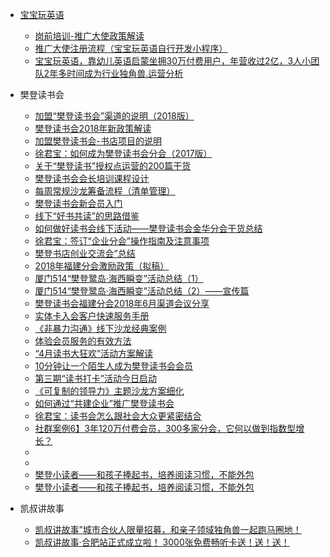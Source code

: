 
- [宝宝玩英语](http://www.babyfs.cn/index.html)
  - [岗前培训-推广大使政策解读](https://shimo.im/docs/1eGlew4AjAMdt8LS/)
  - [推广大使注册流程（宝宝玩英语自行开发小程序）](https://shimo.im/docs/AFhTdzcbRF437G1t/)
  - [宝宝玩英语，靠幼儿英语启蒙坐拥30万付费用户，年营收过2亿，3人小团队2年多时间成为行业独角兽.运营分析](https://mp.weixin.qq.com/s?__biz=Mzg3MjAyNDA5Ng==&mid=2247485075&idx=1&sn=3e8faa5643d90c7e7b122813cdfb6955&chksm=cef4d7dcf9835eca42257c8822a966ac04d82ceab1c9551021000e3e3abb3b3488ea09b7b4de&mpshare=1&scene=1&srcid=1115gwoaTPjtcMcCghCGwuSZ&rd2werd=1#wechat_redirect)
  
- 樊登读书会
  - [加盟“樊登读书会”渠道的说明（2018版）](https://www.jianshu.com/p/35331f91f469)
  - [樊登读书会2018年新政策解读](https://www.jianshu.com/p/ff090de88054)
  - [加盟樊登读书会-书店项目的说明](https://www.jianshu.com/p/6e08fb037239)
  - [徐君宝：如何成为樊登读书会分会（2017版）](https://www.jianshu.com/p/e92fca660122?utm_campaign=maleskine&utm_content=note&utm_medium=seo_notes&utm_source=recommendation)
  - [关于“樊登读书”授权点运营的200篇干货](https://www.jianshu.com/p/4542486bd885)
  - [樊登读书会会长培训课程设计](https://www.jianshu.com/p/ff97253d2345)
  - [每周常规沙龙筹备流程（清单管理）](https://www.jianshu.com/p/c5008538b043)
  - [樊登读书会新会员入门](https://www.jianshu.com/p/a37481c0478e)
  - [线下“好书共读”的思路借鉴](https://www.jianshu.com/p/c8c81d1b0fff)
  - [如何做好读书会线下活动——樊登读书会金华分会干货总结](https://www.jianshu.com/p/bc69bbb409f8)
  - [徐君宝：签订“企业分会”操作指南及注意事项](https://www.jianshu.com/p/d670102cfa80)
  - [樊登书店创业交流会”总结](https://www.jianshu.com/p/6734e5cc6e8a)
  - [2018年福建分会激励政策（拟稿）](https://www.jianshu.com/p/08d15a7106d0)
  - [厦门514“樊登鹭岛·海西瞬变”活动总结（1）](https://www.jianshu.com/p/a4fa3f976c92)
  - [厦门514“樊登鹭岛·海西瞬变”活动总结（2）——宣传篇](https://www.jianshu.com/p/a37e86e617e9)
  - [樊登读书会福建分会2018年6月渠道会议分享](https://www.jianshu.com/p/1eaf8259362f)
  - [实体卡入会客户快速服务手册](https://www.jianshu.com/p/4726fafe9852)
  - [《非暴力沟通》线下沙龙经典案例](https://www.jianshu.com/p/a049cc99a3a8)
  - [体验会员服务的有效方法](https://www.jianshu.com/p/a18a0f7b0d4a)
  - [“4月读书大狂欢”活动方案解读](https://www.jianshu.com/p/a0fb08af7dbe)
  - [10分钟让一个陌生人成为樊登读书会会员](https://www.jianshu.com/p/f7b162cda007)
  - [第三期“读书打卡”活动今日启动](https://www.jianshu.com/p/e6f85f795dd1)
  - [《可复制的领导力》主题沙龙方案细化](https://www.jianshu.com/p/e6f85f795dd1)
  - [如何通过“共建企业”推广樊登读书会](https://www.jianshu.com/p/3787f9c473d3)
  - [徐君宝：读书会怎么跟社会大众更紧密结合](https://www.jianshu.com/p/e46c3d8dc6f1)
  - [社群案例6】3年120万付费会员，300多家分会，它何以做到指数型增长？](https://www.jianshu.com/p/9388b39cf0b5?utm_campaign=maleskine&utm_content=note&utm_medium=seo_notes&utm_source=recommendation)
  - []()
  - []()
  - [樊登小读者——和孩子捧起书，培养阅读习惯，不能外包](https://www.jianshu.com/p/b9a4c2d48362)
   - [樊登小读者——和孩子捧起书，培养阅读习惯，不能外包](https://www.jianshu.com/p/b9a4c2d48362) 
   
 - 凯叔讲故事
   - [凯叔讲故事”城市合伙人限量招募，和亲子领域独角兽一起跑马圈地！](https://www.sohu.com/a/200095762_182907)
   - [凯叔讲故事·合肥站正式成立啦！ 3000张免费畅听卡送！送！送！](http://edu.365jia.cn/news/2018-07-05/2B1B93965030B75B.html)
